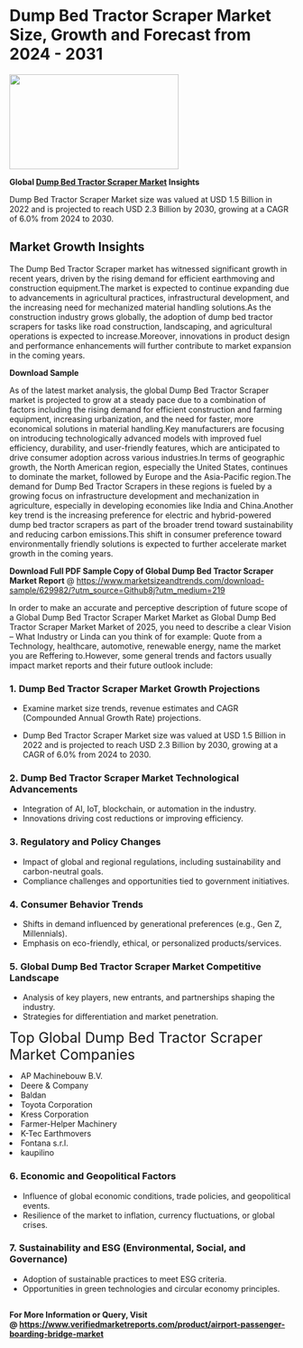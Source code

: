 <H1>Dump Bed Tractor Scraper Market Size, Growth and Forecast from 2024 - 2031</H1><img class="aligncenter size-medium wp-image-584254" src="https://thirdeyenews.in/wp-content/uploads/2024/09/Global-Market-Research-300x168.jpeg" alt="" width="300" height="168" /><p><strong>Global&nbsp;<a href="https://www.marketsizeandtrends.com/download-sample/629982/?utm_source=Github8j?utm_medium=219">Dump Bed Tractor Scraper Market</a> Insights</strong></p><p>Dump Bed Tractor Scraper Market size was valued at USD 1.5 Billion in 2022 and is projected to reach USD 2.3 Billion by 2030, growing at a CAGR of 6.0% from 2024 to 2030.</p><p><h2>Market Growth Insights</h2> <p>The Dump Bed Tractor Scraper market has witnessed significant growth in recent years, driven by the rising demand for efficient earthmoving and construction equipment.The market is expected to continue expanding due to advancements in agricultural practices, infrastructural development, and the increasing need for mechanized material handling solutions.As the construction industry grows globally, the adoption of dump bed tractor scrapers for tasks like road construction, landscaping, and agricultural operations is expected to increase.Moreover, innovations in product design and performance enhancements will further contribute to market expansion in the coming years.</p> <p><strong>Download Sample</strong></p> <p>As of the latest market analysis, the global Dump Bed Tractor Scraper market is projected to grow at a steady pace due to a combination of factors including the rising demand for efficient construction and farming equipment, increasing urbanization, and the need for faster, more economical solutions in material handling.Key manufacturers are focusing on introducing technologically advanced models with improved fuel efficiency, durability, and user-friendly features, which are anticipated to drive consumer adoption across various industries.In terms of geographic growth, the North American region, especially the United States, continues to dominate the market, followed by Europe and the Asia-Pacific region.The demand for Dump Bed Tractor Scrapers in these regions is fueled by a growing focus on infrastructure development and mechanization in agriculture, especially in developing economies like India and China.Another key trend is the increasing preference for electric and hybrid-powered dump bed tractor scrapers as part of the broader trend toward sustainability and reducing carbon emissions.This shift in consumer preference toward environmentally friendly solutions is expected to further accelerate market growth in the coming years.</p> <p><span class=""><strong>Download Full PDF Sample Copy of Global Dump Bed Tractor Scraper Market Report</strong> @ <a href="https://www.marketsizeandtrends.com/download-sample/629982/?utm_source=Github8j?utm_medium=219" target="_blank">https://www.marketsizeandtrends.com/download-sample/629982/?utm_source=Github8j?utm_medium=219</a></span></p><p>In order to make an accurate and perceptive description of future scope of a Global&nbsp;Dump Bed Tractor Scraper Market Market as Global&nbsp;Dump Bed Tractor Scraper Market Market of 2025, you need to describe a clear Vision &ndash; What Industry or Linda can you think of for example: Quote from a Technology, healthcare, automotive, renewable energy, name the market you are Reffering to.However, some general trends and factors usually impact market reports and their future outlook include:</p><h3>1.&nbsp;<strong>Dump Bed Tractor Scraper Market Growth Projections</strong></h3><ul><li>Examine market size trends, revenue estimates and CAGR (Compounded Annual Growth Rate) projections.</li><li><p>Dump Bed Tractor Scraper Market size was valued at USD 1.5 Billion in 2022 and is projected to reach USD 2.3 Billion by 2030, growing at a CAGR of 6.0% from 2024 to 2030.</p></li></ul><h3>2.&nbsp;<strong>Dump Bed Tractor Scraper Market Technological Advancements</strong></h3><ul><li>Integration of AI, IoT, blockchain, or automation in the industry.</li><li>Innovations driving cost reductions or improving efficiency.</li></ul><h3>3.&nbsp;<strong>Regulatory and Policy Changes</strong></h3><ul><li>Impact of global and regional regulations, including sustainability and carbon-neutral goals.</li><li>Compliance challenges and opportunities tied to government initiatives.</li></ul><h3>4.&nbsp;<strong>Consumer Behavior Trends</strong></h3><ul><li>Shifts in demand influenced by generational preferences (e.g., Gen Z, Millennials).</li><li>Emphasis on eco-friendly, ethical, or personalized products/services.</li></ul><h3>5.&nbsp;<strong>Global Dump Bed Tractor Scraper Market Competitive Landscape</strong></h3><ul><li>Analysis of key players, new entrants, and partnerships shaping the industry.</li><li>Strategies for differentiation and market penetration.</li></ul><p data-pm-slice="1 1 []"><span style="color: inherit; font-family: inherit; font-size: 25px;">Top Global Dump Bed Tractor Scraper Market Companies</span></p><div class="" data-test-id=""><p><li>AP Machinebouw B.V.</li><li> Deere & Company</li><li> Baldan</li><li> Toyota Corporation</li><li> Kress Corporation</li><li> Farmer-Helper Machinery</li><li> K-Tec Earthmovers</li><li> Fontana s.r.l.</li><li> kaupilino</li></p></div><h3>6.&nbsp;<strong>Economic and Geopolitical Factors</strong></h3><ul><li>Influence of global economic conditions, trade policies, and geopolitical events.</li><li>Resilience of the market to inflation, currency fluctuations, or global crises.</li></ul><h3>7.&nbsp;<strong>Sustainability and ESG (Environmental, Social, and Governance)</strong></h3><ul><li>Adoption of sustainable practices to meet ESG criteria.</li><li>Opportunities in green technologies and circular economy principles.</li></ul><h2><strong style="font-size: 14px;">For More Information or Query, Visit @&nbsp;</strong><a style="background-color: #ffffff; font-size: 14px;" href="https://www.marketsizeandtrends.com/report/dump-bed-tractor-scraper-market/" target="_blank">https://www.verifiedmarketreports.com/product/airport-passenger-boarding-bridge-market</a></h2>